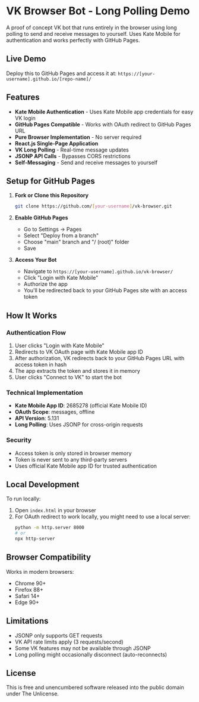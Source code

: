 # VK Browser Bot - Long Polling Demo

A proof of concept VK bot that runs entirely in the browser using long polling to send and receive messages to yourself. Uses Kate Mobile for authentication and works perfectly with GitHub Pages.

## Live Demo

Deploy this to GitHub Pages and access it at: `https://[your-username].github.io/[repo-name]/`

## Features

- **Kate Mobile Authentication** - Uses Kate Mobile app credentials for easy VK login
- **GitHub Pages Compatible** - Works with OAuth redirect to GitHub Pages URL
- **Pure Browser Implementation** - No server required
- **React.js Single-Page Application**
- **VK Long Polling** - Real-time message updates
- **JSONP API Calls** - Bypasses CORS restrictions
- **Self-Messaging** - Send and receive messages to yourself

## Setup for GitHub Pages

1. **Fork or Clone this Repository**
   ```bash
   git clone https://github.com/[your-username]/vk-browser.git
   ```

2. **Enable GitHub Pages**
   - Go to Settings → Pages
   - Select "Deploy from a branch"
   - Choose "main" branch and "/ (root)" folder
   - Save

3. **Access Your Bot**
   - Navigate to `https://[your-username].github.io/vk-browser/`
   - Click "Login with Kate Mobile"
   - Authorize the app
   - You'll be redirected back to your GitHub Pages site with an access token

## How It Works

### Authentication Flow

1. User clicks "Login with Kate Mobile"
2. Redirects to VK OAuth page with Kate Mobile app ID
3. After authorization, VK redirects back to your GitHub Pages URL with access token in hash
4. The app extracts the token and stores it in memory
5. User clicks "Connect to VK" to start the bot

### Technical Implementation

- **Kate Mobile App ID**: 2685278 (official Kate Mobile ID)
- **OAuth Scope**: messages, offline
- **API Version**: 5.131
- **Long Polling**: Uses JSONP for cross-origin requests

### Security

- Access token is only stored in browser memory
- Token is never sent to any third-party servers
- Uses official Kate Mobile app ID for trusted authentication

## Local Development

To run locally:

1. Open `index.html` in your browser
2. For OAuth redirect to work locally, you might need to use a local server:
   ```bash
   python -m http.server 8000
   # or
   npx http-server
   ```

## Browser Compatibility

Works in modern browsers:
- Chrome 90+
- Firefox 88+
- Safari 14+
- Edge 90+

## Limitations

- JSONP only supports GET requests
- VK API rate limits apply (3 requests/second)
- Some VK features may not be available through JSONP
- Long polling might occasionally disconnect (auto-reconnects)

## License

This is free and unencumbered software released into the public domain under The Unlicense.
